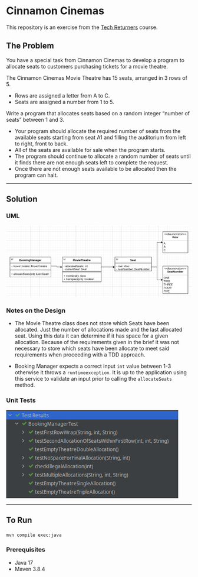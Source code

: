 # Cinnamon Cinemas

This repository is an exercise from the [Tech Returners](https://www.techreturners.com) course.

## The Problem

You have a special task from Cinnamon Cinemas to develop a program to allocate seats to customers purchasing tickets for a movie theatre.

The Cinnamon Cinemas Movie Theatre has 15 seats, arranged in 3 rows of 5.
- Rows are assigned a letter from A to C.
- Seats are assigned a number from 1 to 5.

Write a program that allocates seats based on a random integer “number of seats” between 1 and 3.

- Your program should allocate the required number of seats from the available seats starting from seat A1 and filling the auditorium from
left to right, front to back.
- All of the seats are available for sale when the program starts.
- The program should continue to allocate a random number of seats until it finds there are not enough seats left to complete the request.
- Once there are not enough seats available to be allocated then the program can halt.

---
## Solution
### UML

![class diagram](resources/uml.png)

### Notes on the Design

- The Movie Theatre class does not store which Seats have been allocated. Just the number of allocations made and the last allocated seat. Using this data it can determine if it has space for a given allocation. Because of the requirements given in the brief it was not necessary to store which seats have been allocate to meet said requirements when proceeding with a TDD approach.

- Booking Manager expects a correct input `int` value between 1-3 otherwise it throws a `runtimeexception`. It is up to the application using this service to validate an input prior to calling the `allocateSeats` method.

### Unit Tests

![unit tests](resources/unit-tests.png)

---
##  To Run

`mvn compile exec:java`

### Prerequisites

- Java 17
- Maven 3.8.4
